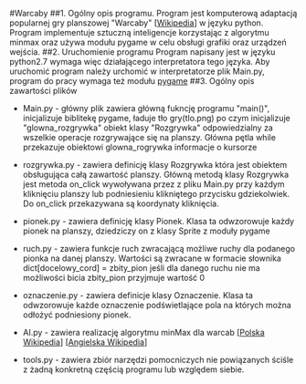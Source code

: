 #Warcaby
##1. Ogólny opis programu.
Program jest komputerową adaptacją popularnej gry planszowej "Warcaby" [[Wikipedia](https://pl.wikipedia.org/wiki/Warcaby#Zasady_gry)] w języku python. 
Program implementuje sztuczną inteligencje korzystając z algorytmu minmax oraz używa modułu pygame w celu obsługi grafiki oraz urządzeń wejścia.
##2. Uruchomienie programu
Program napisany jest w języku python2.7 wymaga więc działającego interpretatora tego języka. Aby uruchomić program należy urchomić w interpretatorze plik Main.py, program do pracy wymaga też modułu [pygame](http://pygame.org/)
##3. Ogólny opis zawartości plików
- Main.py - główny plik zawiera główną fukncję programu "main()", inicjalizuje biblitekę pygame, ładuje tło gry(tlo.png) po czym inicjalizuje "glowna_rozgrywka" obiekt klasy "Rozgrywka" odpowiedzialny za wszelkie operacje rozgrywające się na planszy. Główna pętla while przekazuje obiektowi glowna_rogrywka informacje o kursorze

- rozgrywka.py - zawiera definicję klasy Rozgrywka która jest obiektem obsługująca całą zawartość planszy. Główną metodą klasy Rozgrywka jest metoda on_click wywoływana przez z pliku Main.py przy każdym kliknięciu planszy lub podniesieniu klikniętego przycisku gdziekolwiek. Do on_click przekazywana są koordynaty kliknięcia.

- pionek.py - zawiera definicję klasy Pionek. Klasa ta odwzorowuje każdy pionek na planszy, dziedziczy on z klasy Sprite z moduły pygame
- ruch.py - zawiera funkcje ruch zwracającą możliwe ruchy dla podanego pionka na danej planszy. Wartości są zwracane w formacie słownika
dict[docelowy_cord] = zbity_pion
jeśli dla danego ruchu nie ma możliwości bicia zbity_pion przyjmuje wartość 0

- oznaczenie.py - zawiera definicje klasy Oznaczenie.  Klasa ta odwzorowuje każde oznaczenie podświetlające pola na których można odłożyć podniesiony pionek.

- AI.py - zawiera realizację algorytmu minMax dla warcab
  [[Polska Wikipedia](https://pl.wikipedia.org/wiki/Algorytm_min-max)]
  [[Angielska Wikipedia](https://en.wikipedia.org/wiki/Minimax)]

- tools.py - zawiera zbiór narzędzi pomocniczych nie powiązanych ściśle z żadną konkretną częścią programu lub względem siebie.
